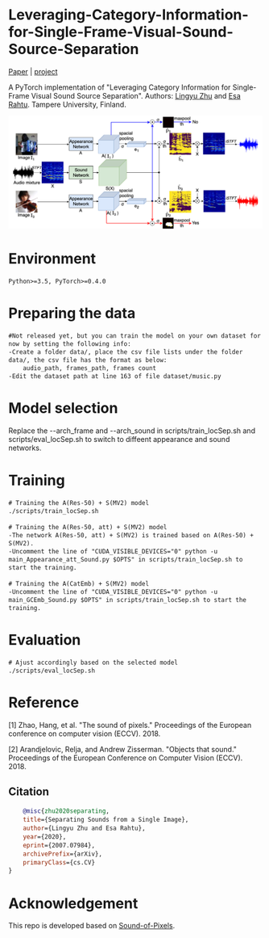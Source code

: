 # Leveraging-Category-Information-for-Single-Frame-Visual-Sound-Source-Separation

[Paper](https://arxiv.org/pdf/2007.07984.pdf) | [project](https://ly-zhu.github.io/separating-sounds-from-single-image)

A PyTorch implementation of "Leveraging Category Information for Single-Frame Visual Sound Source Separation". Authors: [Lingyu Zhu](https://ly-zhu.github.io) and [Esa Rahtu](http://esa.rahtu.fi). Tampere University, Finland.

<img src="figures/locSep3_MUSIC.png" width="800"/>

<!-- ## Examples of Sound Source Separation
<img src="Leveraging-Category-Information-for-Single-Frame-Visual-Sound-Source-Separation/figures/locSep_vis_MUSIC.png" width="800"/>

## Examples of Sound Source Localization
<img src="Leveraging-Category-Information-for-Single-Frame-Visual-Sound-Source-Separation/figures/loc_vis_MUSIC_res50_dv3p.png" width="800"/>
-->

# Environment
	Python>=3.5, PyTorch>=0.4.0

# Preparing the data
	#Not released yet, but you can train the model on your own dataset for now by setting the following info:
	-Create a folder data/, place the csv file lists under the folder data/, the csv file has the format as below: 
		audio_path, frames_path, frames count
	-Edit the dataset path at line 163 of file dataset/music.py
		

# Model selection
Replace the --arch_frame and --arch_sound in scripts/train_locSep.sh and scripts/eval_locSep.sh to switch to diffeent appearance and sound networks.

# Training
	# Training the A(Res-50) + S(MV2) model
	./scripts/train_locSep.sh

	# Training the A(Res-50, att) + S(MV2) model
	-The network A(Res-50, att) + S(MV2) is trained based on A(Res-50) + S(MV2). 
	-Uncomment the line of "CUDA_VISIBLE_DEVICES="0" python -u main_Appearance_att_Sound.py $OPTS" in scripts/train_locSep.sh to start the training.

	# Training the A(CatEmb) + S(MV2) model
	-Uncomment the line of "CUDA_VISIBLE_DEVICES="0" python -u main_GCEmb_Sound.py $OPTS" in scripts/train_locSep.sh to start the training.


# Evaluation
	# Ajust accordingly based on the selected model
	./scripts/eval_locSep.sh


# Reference

[1] Zhao, Hang, et al. "The sound of pixels." Proceedings of the European conference on computer vision (ECCV). 2018.

[2] Arandjelovic, Relja, and Andrew Zisserman. "Objects that sound." Proceedings of the European Conference on Computer Vision (ECCV). 2018.

## Citation
```bibtex   
    @misc{zhu2020separating,
    title={Separating Sounds from a Single Image},
    author={Lingyu Zhu and Esa Rahtu},
    year={2020},
    eprint={2007.07984},
    archivePrefix={arXiv},
    primaryClass={cs.CV}
}
```

# Acknowledgement
This repo is developed based on [Sound-of-Pixels](https://github.com/hangzhaomit/Sound-of-Pixels).
